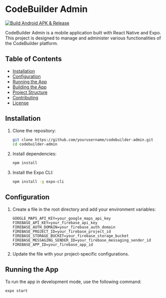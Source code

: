 # CodeBuilder Admin

[![Build Android APK & Release](https://github.com/codebuilderinc/codebuilder-app/actions/workflows/eas-android-build.yml/badge.svg?branch=main)](https://github.com/codebuilderinc/codebuilder-app/actions/workflows/eas-android-build.yml)

CodeBuilder Admin is a mobile application built with React Native and Expo. This project is designed to manage and administer various functionalities of the CodeBuilder platform.

## Table of Contents

- [Installation](#installation)
- [Configuration](#configuration)
- [Running the App](#running-the-app)
- [Building the App](#building-the-app)
- [Project Structure](#project-structure)
- [Contributing](#contributing)
- [License](#license)

## Installation

1. Clone the repository:

   ```sh
   git clone https://github.com/yourusername/codebuilder-admin.git
   cd codebuilder-admin
   ```

2. Install dependencies:

   ```sh
   npm install
   ```

3. Install the Expo CLI:
   ```sh
   npm install -g expo-cli
   ```

## Configuration

1. Create a file in the root directory and add your environment variables:

   ```env
   GOOGLE_MAPS_API_KEY=your_google_maps_api_key
   FIREBASE_API_KEY=your_firebase_api_key
   FIREBASE_AUTH_DOMAIN=your_firebase_auth_domain
   FIREBASE_PROJECT_ID=your_firebase_project_id
   FIREBASE_STORAGE_BUCKET=your_firebase_storage_bucket
   FIREBASE_MESSAGING_SENDER_ID=your_firebase_messaging_sender_id
   FIREBASE_APP_ID=your_firebase_app_id
   ```

2. Update the file with your project-specific configurations.

## Running the App

To run the app in development mode, use the following command:

```sh
expo start
```
